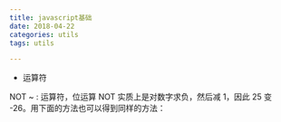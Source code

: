 ```yaml
---
title: javascript基础
date: 2018-04-22
categories: utils
tags: utils

---
```


* 运算符

NOT ~ : 运算符，位运算 NOT 实质上是对数字求负，然后减 1，因此 25 变 -26。用下面的方法也可以得到同样的方法：